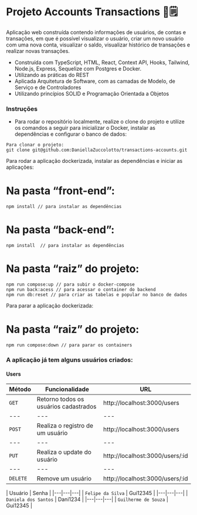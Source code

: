 # Projeto Accounts Transactions 📝🗒

Aplicação web construída contendo informações de usuários, de contas e transações, em que é possível visualizar o usuário, criar um novo usuário com uma nova conta, visualizar o saldo, visualizar histórico de transações e realizar novas transações.

* Construída com TypeScript, HTML, React, Context API, Hooks, Tailwind, Node.js, Express, Sequelize com Postgres e Docker.
* Utilizando as práticas do REST
* Aplicada Arquitetura de Software, com as camadas de Modelo, de Serviço e de Controladores
* Utilizando princípios SOLID e Programação Orientada a Objetos

### Instruções

- Para rodar o repositório localmente, realize o clone do projeto e utilize os comandos a seguir para inicializar o Docker, instalar as dependências e configurar o banco de dados:

```
Para clonar o projeto:
git clone git@github.com:DaniellaZuccolotto/transactions-accounts.git

```
Para rodar a aplicação dockerizada, instalar as dependências e iniciar as aplicações:
# Na pasta “front-end”:
```
npm install // para instalar as dependências
```

# Na pasta “back-end”:
```
npm install  // para instalar as dependências
```

# Na pasta “raiz” do projeto:
```
npm run compose:up // para subir o docker-compose
npm run back:acess // para acessar o container do backend
npm run db:reset // para criar as tabelas e popular no banco de dados
```

Para parar a aplicação dockerizada:
# Na pasta “raiz” do projeto:
```
npm run compose:down // para parar os containers
```

### A aplicação já tem alguns usuários criados:

#### Users
| Método | Funcionalidade | URL |
|---|---|---|
| `GET` | Retorno todos os usuários cadastrados | http://localhost:3000/users |
|---|---|---|
| `POST` | Realiza o registro de um usuário | http://localhost:3000/users |
|---|---|---|
| `PUT` | Realiza o update do usuário | http://localhost:3000/users/:id |
|---|---|---|
| `DELETE` | Remove um usuário | http://localhost:3000/users/:id |

| Usuário | Senha |
|---|---|---|
| `Felipe da Silva` | Gui12345 |
|---|---|---|
| `Daniela dos Santos` | Dani1234 |
|---|---|---|
| `Guilherme de Souza` | Gui12345 |
